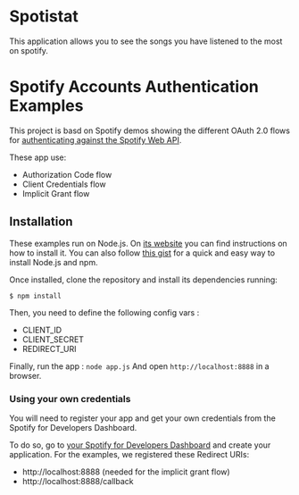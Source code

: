 # Spotistat
This application allows you to see the songs you have listened to the most on spotify.

# Spotify Accounts Authentication Examples

This project is basd on Spotify demos showing the different OAuth 2.0 flows for [authenticating against the Spotify Web API](https://developer.spotify.com/web-api/authorization-guide/).

These app use:

* Authorization Code flow
* Client Credentials flow
* Implicit Grant flow

## Installation

These examples run on Node.js. On [its website](http://www.nodejs.org/download/) you can find instructions on how to install it. You can also follow [this gist](https://gist.github.com/isaacs/579814) for a quick and easy way to install Node.js and npm.

Once installed, clone the repository and install its dependencies running:

    $ npm install

Then, you need to define the following config vars :
- CLIENT_ID
- CLIENT_SECRET
- REDIRECT_URI

Finally, run the app :
```node app.js```
And open `http://localhost:8888` in a browser.

### Using your own credentials
You will need to register your app and get your own credentials from the Spotify for Developers Dashboard.

To do so, go to [your Spotify for Developers Dashboard](https://beta.developer.spotify.com/dashboard) and create your application. For the examples, we registered these Redirect URIs:

* http://localhost:8888 (needed for the implicit grant flow)
* http://localhost:8888/callback